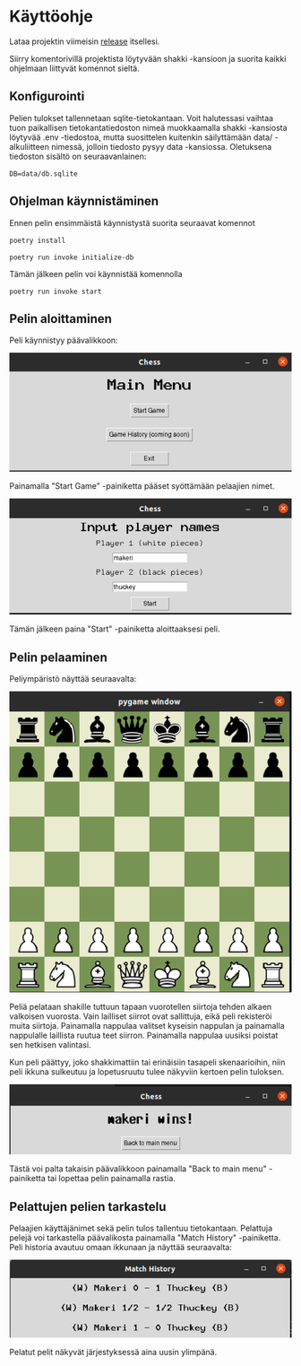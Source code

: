 # Käyttöohje

Lataa projektin viimeisin [release](https://github.com/ItsTuukka/ot-harjoitusty-/releases/tag/viikko6) itsellesi.

Siirry komentorivillä projektista löytyvään shakki -kansioon ja suorita kaikki ohjelmaan liittyvät komennot sieltä.

## Konfigurointi

Pelien tulokset tallennetaan sqlite-tietokantaan. Voit halutessasi vaihtaa tuon paikallisen tietokantatiedoston nimeä muokkaamalla shakki -kansiosta löytyvää .env -tiedostoa, mutta suosittelen kuitenkin säilyttämään data/ -alkuliitteen nimessä, jolloin tiedosto pysyy data -kansiossa. Oletuksena tiedoston sisältö on seuraavanlainen:

```
DB=data/db.sqlite
```

## Ohjelman käynnistäminen

Ennen pelin ensimmäistä käynnistystä suorita seuraavat komennot

```
poetry install
```

```
poetry run invoke initialize-db
```

Tämän jälkeen pelin voi käynnistää komennolla 

```
poetry run invoke start
```

## Pelin aloittaminen

Peli käynnistyy päävalikkoon:

![mainmenu](https://github.com/ItsTuukka/ot-harjoitusty-/blob/master/dokumentaatio/kuvat/mainmenu2.png)

Painamalla "Start Game" -painiketta pääset syöttämään pelaajien nimet.

![usernames](https://github.com/ItsTuukka/ot-harjoitusty-/blob/master/dokumentaatio/kuvat/usernames.png)

Tämän jälkeen paina "Start" -painiketta aloittaaksesi peli.

## Pelin pelaaminen

Peliympäristö näyttää seuraavalta:

![pelinäkymä](https://github.com/ItsTuukka/ot-harjoitusty-/blob/master/dokumentaatio/kuvat/pelin%C3%A4kym%C3%A4.png)

Peliä pelataan shakille tuttuun tapaan vuorotellen siirtoja tehden alkaen valkoisen vuorosta. Vain lailliset siirrot ovat sallittuja, eikä peli rekisteröi muita siirtoja.
Painamalla nappulaa valitset kyseisin nappulan ja painamalla nappulalle laillista ruutua teet siirron. Painamalla nappulaa uusiksi poistat sen hetkisen valintasi.

Kun peli päättyy, joko shakkimattiin tai erinäisiin tasapeli skenaarioihin, niin peli ikkuna sulkeutuu ja lopetusruutu tulee näkyviin kertoen pelin tuloksen.

![winscreen](https://github.com/ItsTuukka/ot-harjoitusty-/blob/master/dokumentaatio/kuvat/winscreen.png)

Tästä voi palta takaisin päävalikkoon painamalla "Back to main menu" -painiketta tai lopettaa pelin painamalla rastia.

## Pelattujen pelien tarkastelu

Pelaajien käyttäjänimet sekä pelin tulos tallentuu tietokantaan. Pelattuja pelejä voi tarkastella päävalikosta painamalla "Match History" -painiketta.
Peli historia avautuu omaan ikkunaan ja näyttää seuraavalta:

![match_history](https://github.com/ItsTuukka/ot-harjoitusty-/blob/master/dokumentaatio/kuvat/match_history.png)

Pelatut pelit näkyvät järjestyksessä aina uusin ylimpänä.
